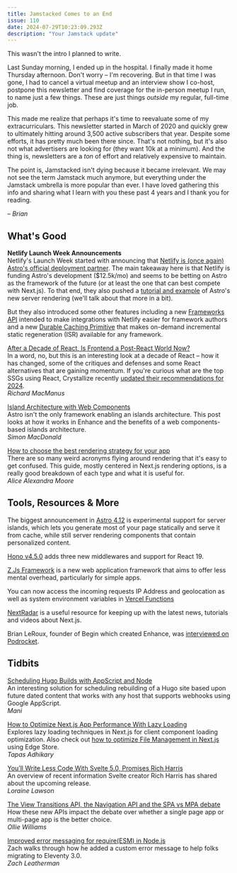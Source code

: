 ```yaml
---
title: Jamstacked Comes to an End
issue: 110
date: 2024-07-29T10:23:09.293Z
description: "Your Jamstack update"
---
```


This wasn't the intro I planned to write.

Last Sunday morning, I ended up in the hospital. I finally made it home Thursday afternoon. Don't worry – I'm recovering. But in that time I was gone, I had to cancel a virtual meetup and an interview show I co-host, postpone this newsletter and find coverage for the in-person meetup I run, to name just a few things. These are just things _outside_ my regular, full-time job.

This made me realize that perhaps it's time to reevaluate some of my extracurriculars. This newsletter started in March of 2020 and quickly grew to ultimately hitting around 3,500 active subscribers that year. Despite some efforts, it has pretty much been there since. That's not nothing, but it's also not what advertisers are looking for (they want 10k at a minimum). And the thing is, newsletters are a _ton_ of effort and relatively expensive to maintain.

The point is, Jamstacked isn't dying because it became irrelevant. We may not see the term Jamstack much anymore, but everything under the Jamstack umbrella is more popular than ever. I have loved gathering this info and sharing what I learn with you these past 4 years and I thank you for reading.

*– Brian*
## What's Good

**Netlify Launch Week Announcements**<br>
Netlify's Launch Week started with announcing that [Netlify is (once again) Astro's official deployment partner](https://www.netlify.com/blog/netlify-astro-are-partnering/). The main takeaway here is that Netlify is funding Astro's development ($12.5k/mo) and seems to be betting on Astro as the framework of the future (or at least the one that can best compete with Next.js). To that end, they also pushed a [tutorial and example](https://developers.netlify.com/guides/how-astros-server-islands-deliver-progressive-rendering-for-your-sites/) of Astro's new server rendering (we'll talk about that more in a bit).

But they also introduced some other features including a new [Frameworks API](https://www.netlify.com/blog/introducing-the-netlify-frameworks-api/) intended to make integrations with Netlify easier for framework authors and a new
[Durable Caching Primitive](https://www.netlify.com/blog/announcing-durable-caching/) that makes on-demand incremental static regeneration (ISR) available for any framework.

[After a Decade of React, Is Frontend a Post-React World Now?](https://thenewstack.io/after-a-decade-of-react-is-frontend-a-post-react-world-now/)<br>
In a word, no, but this is an interesting look at a decade of React – how it has changed, some of the critiques and defenses and some React alternatives that are gaining momentum. If you're curious what are the top SSGs using React, Crystallize recently [updated their recommendations for 2024](https://crystallize.com/blog/react-static-site-generators).<br>
*Richard MacManus*

[Island Architecture with Web Components](https://begin.com/blog/posts/2024-07-09-island-architecture-with-web-components)<br>
Astro isn't the only framework enabling an islands architecture. This post looks at how it works in Enhance and the benefits of a web components-based islands architecture.<br>
*Simon MacDonald*

[How to choose the best rendering strategy for your app](https://vercel.com/blog/how-to-choose-the-best-rendering-strategy-for-your-app)<br>
There are so many weird acronyms flying around rendering that it's easy to get confused. This guide, mostly centered in Next.js rendering options, is a really good breakdown of each type and what it is useful for.<br>
*Alice Alexandra Moore*

## Tools, Resources & More

The biggest announcement in [Astro 4.12](https://astro.build/blog/astro-4120/) is experimental support for server islands, which lets you generate most of your page statically and serve it from cache, while still server rendering components that contain personalized content.

[Hono v4.5.0](https://github.com/honojs/hono/releases/tag/v4.5.0?ck_subscriber_id=1697818004) adds three new middlewares and support for React 19.

[Z.Js Framework](https://github.com/Z-Js-Framework/z-js#readme) is a new web application framework that aims to offer less mental overhead, particularly for simple apps.

You can now access the incoming requests IP Address and geolocation as well as system environment variables in [Vercel Functions](https://vercel.com/changelog/new-utilities-to-work-with-vercel-functions)

[NextRadar](https://nextradar.vercel.app/docs/latest) is a useful resource for keeping up with the latest news, tutorials and videos about Next.js.

Brian LeRoux, founder of Begin which created Enhance, was [interviewed on Podrocket](https://begin.com/blog/posts/2024-07-24-podrocket-the-rise-of-serverless-fullstack).

## Tidbits

[Scheduling Hugo Builds with AppScript and Node](https://businessaddons.com/guides/automate-hugo-site-rebuilds-efficient-scheduling-guide/)<br>
An interesting solution for scheduling rebuilding of a Hugo site based upon future dated content that works with any host that supports webhooks using Google AppScript.<br>
*Mani*

[How to Optimize Next.js App Performance With Lazy Loading](https://www.freecodecamp.org/news/next-js-performance-optimization/)<br>
Explores lazy loading techniques in Next.js for client component loading optimization. Also check out [how to optimize File Management in Next.js](https://www.telerik.com/blogs/how-optimize-file-management-next-js) using Edge Store.<br>
*Tapas Adhikary*

[You’ll Write Less Code With Svelte 5.0, Promises Rich Harris](https://thenewstack.io/youll-write-less-code-with-svelte-5-0-promises-rich-harris/)<br>
An overview of recent information Svelte creator Rich Harris has shared about the upcoming release.<br>
*Loraine Lawson*

[The View Transitions API, the Navigation API and the SPA vs MPA debate](https://fullystacked.net/the-spa-vs-mpa-debate/)<br>
How these new APIs impact the debate over whether a single page app or multi-page app is the better choice.<br>
*Ollie Williams*

[Improved error messaging for require(ESM) in Node.js](https://www.zachleat.com/web/future-friendly-esm/)<br>
Zach walks through how he added a custom error message to help folks migrating to Eleventy 3.0.<br>
*Zach Leatherman*
